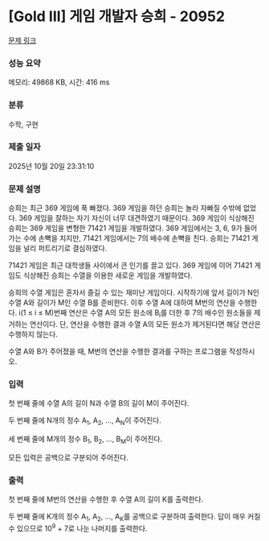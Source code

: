 # [Gold III] 게임 개발자 승희 - 20952 

[문제 링크](https://www.acmicpc.net/problem/20952) 

### 성능 요약

메모리: 49868 KB, 시간: 416 ms

### 분류

수학, 구현

### 제출 일자

2025년 10월 20일 23:31:10

### 문제 설명

<p>승희는 최근 369 게임에 푹 빠졌다. 369 게임을 하던 승희는 놀라 자빠질 수밖에 없었다. 369 게임을 잘하는 자기 자신이 너무 대견하였기 때문이다. 369 게임이 식상해진 승희는 369 게임을 변형한 71421 게임을 개발하였다. 369 게임에서는 3, 6, 9가 들어가는 수에 손뼉을 치지만, 71421 게임에서는 7의 배수에 손뼉을 친다. 승희는 71421 게임을 널리 퍼트리기로 결심하였다.</p>

<p>71421 게임은 최근 대학생들 사이에서 큰 인기를 끌고 있다. 369 게임에 이어 71421 게임도 식상해진 승희는 수열을 이용한 새로운 게임을 개발하였다.</p>

<p>승희의 수열 게임은 혼자서 즐길 수 있는 재미난 게임이다. 시작하기에 앞서 길이가 N인 수열 A와 길이가 M인 수열 B를 준비한다. 이후 수열 A에 대하여 M번의 연산을 수행한다. i(1 ≤ i ≤ M)번째 연산은 수열 A의 모든 원소에 B<sub>i</sub>를 더한 후 7의 배수인 원소들을 제거하는 연산이다. 단, 연산을 수행한 결과 수열 A의 모든 원소가 제거된다면 해당 연산은 수행하지 않는다.</p>

<p>수열 A와 B가 주어졌을 때, M번의 연산을 수행한 결과를 구하는 프로그램을 작성하시오.</p>

### 입력 

 <p>첫 번째 줄에 수열 A의 길이 N과 수열 B의 길이 M이 주어진다.</p>

<p>두 번째 줄에 N개의 정수 A<sub>1</sub>, A<sub>2</sub>, ..., A<sub>N</sub>이 주어진다.</p>

<p>세 번째 줄에 M개의 정수 B<sub>1</sub>, B<sub>2</sub>, ..., B<sub>M</sub>이 주어진다.</p>

<p>모든 입력은 공백으로 구분되어 주어진다.</p>

### 출력 

 <p>첫 번째 줄에 M번의 연산을 수행한 후 수열 A의 길이 K를 출력한다.</p>

<p>두 번째 줄에 K개의 정수 A<sub>1</sub>, A<sub>2</sub>, ..., A<sub>K</sub>를 공백으로 구분하여 출력한다. 답이 매우 커질 수 있으므로 10<sup>9</sup> + 7로 나눈 나머지를 출력한다.</p>

